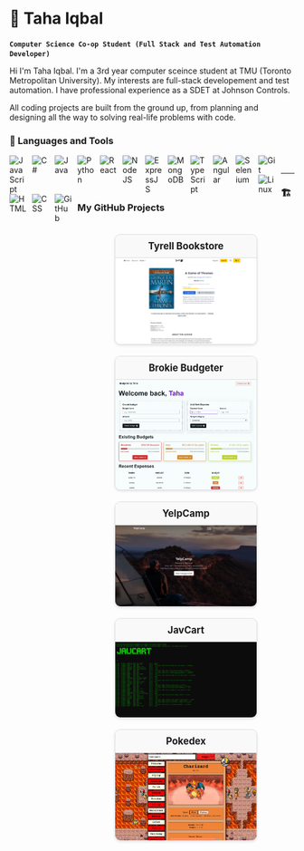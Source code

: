 # 🥑 Taha Iqbal

**`Computer Science Co-op Student (Full Stack and Test Automation Developer)`**

Hi I'm Taha Iqbal. I'm a 3rd year computer sceince student at TMU (Toronto Metropolitan University). My interests are full-stack developement and test automation. I have professional experience as a SDET at Johnson Controls. 

All coding projects are built from the ground up, from planning and designing all the way to solving real-life problems with code. 




### 🧰 Languages and Tools

<img align="left" alt="JavaScript" width="30px" style="padding-right:10px;" src="https://cdn.jsdelivr.net/gh/devicons/devicon@latest/icons/javascript/javascript-original.svg" />
<img align="left" alt="C#" width="30px" style="padding-right:10px;" src="https://cdn.jsdelivr.net/gh/devicons/devicon@latest/icons/csharp/csharp-original.svg" />
<img align="left" alt="Java" width="30px" style="padding-right:10px;" src="https://cdn.jsdelivr.net/gh/devicons/devicon@latest/icons/java/java-original-wordmark.svg" />
<img align="left" alt="Python" width="30px" style="padding-right:10px;" src="https://cdn.jsdelivr.net/gh/devicons/devicon/icons/python/python-plain.svg" />
<img align="left" alt="React" width="30px" style="padding-right:10px;" src="https://cdn.jsdelivr.net/gh/devicons/devicon/icons/react/react-original.svg" />
<img align="left" alt="NodeJS" width="30px" style="padding-right:10px;" src="https://cdn.jsdelivr.net/gh/devicons/devicon/icons/nodejs/nodejs-original.svg" />
<img align="left" alt="ExpressJS" width="30px" style="padding-right:10px;" src="https://cdn.jsdelivr.net/gh/devicons/devicon@latest/icons/express/express-original.svg" />
<img align="left" alt="MongoDB" width="30px" style="padding-right:10px;" src="https://cdn.jsdelivr.net/gh/devicons/devicon@latest/icons/mongodb/mongodb-original.svg" />
<img align="left" alt="TypeScript" width="30px" style="padding-right:10px;" src="https://cdn.jsdelivr.net/gh/devicons/devicon/icons/typescript/typescript-plain.svg" />
<img align="left" alt="Angular" width="30px" style="padding-right:10px;" src="https://cdn.jsdelivr.net/gh/devicons/devicon/icons/angularjs/angularjs-plain.svg" />
<img align="left" alt="Selenium" width="30px" style="padding-right:10px;" src="https://cdn.jsdelivr.net/gh/devicons/devicon@latest/icons/selenium/selenium-original.svg" />
<img align="left" alt="Git" width="30px" style="padding-right:10px;" src="https://cdn.jsdelivr.net/gh/devicons/devicon/icons/git/git-original.svg" />
<img align="left" alt="Linux" width="30px" style="padding-right:10px;" src="https://cdn.jsdelivr.net/gh/devicons/devicon/icons/linux/linux-original.svg" />
<img align="left" alt="HTML" width="30px" style="padding-right:10px;" src="https://cdn.jsdelivr.net/gh/devicons/devicon/icons/html5/html5-plain.svg" />
<img align="left" alt="CSS" width="30px" style="padding-right:10px;" src="https://cdn.jsdelivr.net/gh/devicons/devicon/icons/css3/css3-plain.svg" />
<img align="left" alt="GitHub" width="30px" style="padding-right:10px;" src="https://cdn.jsdelivr.net/gh/devicons/devicon/icons/github/github-original.svg" />

<br />
<hr />


<style>
  /* Container that holds all project cards */
  .project-grid {
    display: flex;
    flex-wrap: wrap;
    justify-content: center;
    gap: 20px; /* Space between cards */
    padding: 20px;
  }

  /* Individual project card styling */
  .project-card {
    width: 250px; /* Fixed width for each card */
    border: 1px solid #ddd;
    border-radius: 10px;
    background: #fff;
    box-shadow: 0 2px 4px rgba(0, 0, 0, 0.1);
    text-align: center;
    transition: transform 0.3s;
    overflow: hidden;
  }
  
  /* A subtle hover effect */
  .project-card:hover {
    transform: scale(1.05);
  }
  
  /* Styling for the project image */
  .project-card img {
    width: 100%;
    height: auto;
    display: block;
  }
  
  /* Styling for the card header */
  .project-card h3 {
    font-size: 1.2em;
    margin: 0;
    padding: 10px;
    background: #f9f9f9;
    border-bottom: 1px solid #ddd;
  }
  
  /* Link styling to remove underline and inherit color */
  .project-card a {
    text-decoration: none;
    color: inherit;
  }
</style>

### 🏗️ My GitHub Projects

<div class="project-grid">
  <!-- Card 1 -->
  <div class="project-card">
    <h3>Tyrell Bookstore</h3>
    <a href="https://github.com/tinyHiker/tyrell_book_store">
      <img src="./Tyrell.png" alt="Tyrell Bookstore" title="Tyrell Bookstore" />
    </a>
  </div>
  
  <!-- Card 2 -->
  <div class="project-card">
    <h3>Brokie Budgeter</h3>
    <a href="https://github.com/tinyHiker/brokie_budgeter">
      <img src="./Budgeter.png" alt="Brokie Budgeter" title="Brokie Budgeter" />
    </a>
  </div>
  
  <!-- Card 3 -->
  <div class="project-card">
    <h3>YelpCamp</h3>
    <a href="https://github.com/tinyHiker/YelpCamp">
      <img src="./YelpCamp.png" alt="YelpCamp" title="YelpCamp" />
    </a>
  </div>
  
  <!-- Card 4 -->
  <div class="project-card">
    <h3>JavCart</h3>
    <a href="https://github.com/tinyHiker/jav_cart">
      <img src="./JavCart.png" alt="JavCart" title="JavCart" />
    </a>
  </div>
  
  <!-- Card 5 -->
  <div class="project-card">
    <h3>Pokedex</h3>
    <a href="https://github.com/tinyHiker/pokedex">
      <img src="./Pokedex.png" alt="Pokedex" title="Pokedex" />
    </a>
  </div>
</div>
